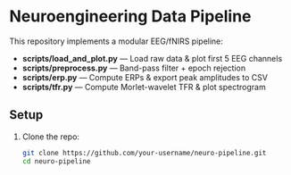 # Neuroengineering Data Pipeline

This repository implements a modular EEG/fNIRS pipeline:
- **scripts/load_and_plot.py** — Load raw data & plot first 5 EEG channels  
- **scripts/preprocess.py** — Band-pass filter + epoch rejection  
- **scripts/erp.py** — Compute ERPs & export peak amplitudes to CSV  
- **scripts/tfr.py** — Compute Morlet-wavelet TFR & plot spectrogram  

## Setup

1. Clone the repo:
   ```bash
   git clone https://github.com/your-username/neuro-pipeline.git
   cd neuro-pipeline

